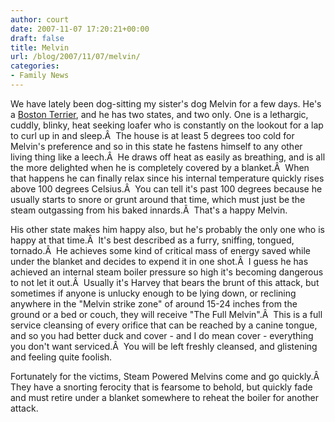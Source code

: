 ```yaml
---
author: court
date: 2007-11-07 17:20:21+00:00
draft: false
title: Melvin
url: /blog/2007/11/07/melvin/
categories:
- Family News
---
```


We have lately been dog-sitting my sister's dog Melvin for a few days.  He's a [Boston Terrier](http://en.wikipedia.org/wiki/Boston_Terrier), and he has two states, and two only.
One is a lethargic, cuddly, blinky, heat seeking loafer who is constantly on the lookout for a lap to curl up in and sleep.Â  The house is at least 5 degrees too cold for Melvin's preference and so in this state he fastens himself to any other living thing like a leech.Â  He draws off heat as easily as breathing, and is all the more delighted when he is completely covered by a blanket.Â  When that happens he can finally relax since his internal temperature quickly rises above 100 degrees Celsius.Â  You can tell it's past 100 degrees because he usually starts to snore or grunt around that time, which must just be the steam outgassing from his baked innards.Â  That's a happy Melvin.

His other state makes him happy also, but he's probably the only one who is happy at that time.Â  It's best described as a furry, sniffing, tongued, tornado.Â  He achieves some kind of critical mass of energy saved while under the blanket and decides to expend it in one shot.Â  I guess he has achieved an internal steam boiler pressure so high it's becoming dangerous to not let it out.Â  Usually it's Harvey that bears the brunt of this attack, but sometimes if anyone is unlucky enough to be lying down, or reclining anywhere in the "Melvin strike zone" of around 15-24 inches from the ground or a bed or couch, they will receive "The Full Melvin".Â  This is a full service cleansing of every orifice that can be reached by a canine tongue, and so you had better duck and cover - and I do mean cover - everything you don't want serviced.Â  You will be left freshly cleansed, and glistening and feeling quite foolish.

Fortunately for the victims, Steam Powered Melvins come and go quickly.Â  They have a snorting ferocity that is fearsome to behold, but quickly fade and must retire under a blanket somewhere to reheat the boiler for another attack.

